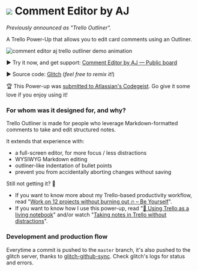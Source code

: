 # ![](https://github.com/adrienjoly/trello-outliner/raw/master/docs/icon-32px.png) Comment Editor by AJ

*Previously announced as "Trello Outliner".*

A Trello Power-Up that allows you to edit card comments using an Outliner.

![comment editor aj trello outliner demo animation](https://github.com/adrienjoly/trello-outliner/raw/master/docs/markdown-editing.gif)

▶ Try it now, and get support: [Comment Editor by AJ — Public board](https://trello.com/b/EWaOw7Ks/comment-editor-by-aj-public-board)

▶ Source code: [Glitch](https://glitch.com/edit/#!/trello-outliner-github) (*feel free to remix it!*)

🏆 This Power-up was [submitted to Atlassian's Codegeist](https://devpost.com/software/trello-outliner-lpv3zt). Go give it some love if you enjoy using it!

### For whom was it designed for, and why?

Trello Outliner is made for people who leverage Markdown-formatted comments to take and edit structured notes.

It extends that experience with:

- a full-screen editor, for more focus / less distractions
- WYSIWYG Markdown editing
- outliner-like indentation of bullet points
- prevent you from accidentally aborting changes without saving

Still not getting it? 🤔

- If you want to know more about my Trello-based productivity workflow, read "[Work on 12 projects without burning out 🔥 – Be Yourself](https://byrslf.co/work-on-12-projects-without-burning-out-f5bec50dafdb)".
- If you want to know how I use this power-up, read "[📓 Using Trello as a living notebook](https://medium.com/@adrienjoly/using-trello-as-a-living-notebook-79cb22aab81f)" and/or watch "[Taking notes in Trello without distractions](https://www.youtube.com/watch?v=sSaHiCkmxNY)".

### Development and production flow

Everytime a commit is pushed to the `master` branch, it's also pushed to the glitch server, thanks to [glitch-github-sync](https://glitch.com/edit/#!/glitch-github-sync). Check glitch's logs for status and errors.

